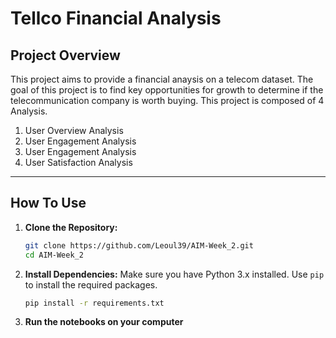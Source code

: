 # Tellco Financial Analysis
## Project Overview
This project aims to provide a financial anaysis on a telecom dataset. The goal of this project is to find  key opportunities for growth to determine if the telecommunication company is worth buying. 
This  project is composed of 4 Analysis.
   1. User Overview Analysis
   2. User Engagement Analysis
   3. User Engagement Analysis
   4. User Satisfaction Analysis
---
## How To Use
1. **Clone the Repository:**
   ```bash
   git clone https://github.com/Leoul39/AIM-Week_2.git
   cd AIM-Week_2
   ```
2. **Install Dependencies:**
   Make sure you have Python 3.x installed. Use `pip` to install the required packages.
   ```bash
   pip install -r requirements.txt
   ```
3. **Run the notebooks on your computer**

